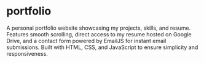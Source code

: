 # portfolio
A personal portfolio website showcasing my projects, skills, and resume. Features smooth scrolling, direct access to my resume hosted on Google Drive, and a contact form powered by EmailJS for instant email submissions. Built with HTML, CSS, and JavaScript to ensure simplicity and responsiveness.
